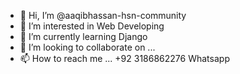 - 👋 Hi, I’m @aaqibhassan-hsn-community
- 👀 I’m interested in Web Developing
- 🌱 I’m currently learning Django
- 💞️ I’m looking to collaborate on ...
- 📫 How to reach me ... +92 3186862276 Whatsapp

<!---
aaqibhassan-hsn-community/aaqibhassan-hsn-community is a ✨ special ✨ repository because its `README.md` (this file) appears on your GitHub profile.
You can click the Preview link to take a look at your changes.
--->
